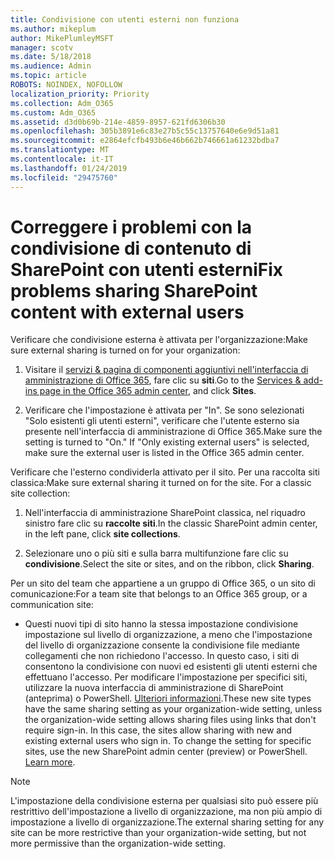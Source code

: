 ```yaml
---
title: Condivisione con utenti esterni non funziona
ms.author: mikeplum
author: MikePlumleyMSFT
manager: scotv
ms.date: 5/18/2018
ms.audience: Admin
ms.topic: article
ROBOTS: NOINDEX, NOFOLLOW
localization_priority: Priority
ms.collection: Adm_O365
ms.custom: Adm_O365
ms.assetid: d3d0b69b-214e-4859-8957-621fd6306b30
ms.openlocfilehash: 305b3891e6c83e27b5c55c13757640e6e9d51a81
ms.sourcegitcommit: e2864efcfb493b6e46b662b746661a61232bdba7
ms.translationtype: MT
ms.contentlocale: it-IT
ms.lasthandoff: 01/24/2019
ms.locfileid: "29475760"
---
```

# <a name="fix-problems-sharing-sharepoint-content-with-external-users"></a><span data-ttu-id="38666-102">Correggere i problemi con la condivisione di contenuto di SharePoint con utenti esterni</span><span class="sxs-lookup"><span data-stu-id="38666-102">Fix problems sharing SharePoint content with external users</span></span>

<span data-ttu-id="38666-103">Verificare che condivisione esterna è attivata per l'organizzazione:</span><span class="sxs-lookup"><span data-stu-id="38666-103">Make sure external sharing is turned on for your organization:</span></span>
  
1. <span data-ttu-id="38666-104">Visitare il [servizi &amp; pagina di componenti aggiuntivi nell'interfaccia di amministrazione di Office 365](https://portal.office.com/adminportal/home#/Settings/ServicesAndAddIns), fare clic su **siti**.</span><span class="sxs-lookup"><span data-stu-id="38666-104">Go to the [Services &amp; add-ins page in the Office 365 admin center](https://portal.office.com/adminportal/home#/Settings/ServicesAndAddIns), and click **Sites**.</span></span>
    
2. <span data-ttu-id="38666-p101">Verificare che l'impostazione è attivata per "In". Se sono selezionati "Solo esistenti gli utenti esterni", verificare che l'utente esterno sia presente nell'interfaccia di amministrazione di Office 365.</span><span class="sxs-lookup"><span data-stu-id="38666-p101">Make sure the setting is turned to "On." If "Only existing external users" is selected, make sure the external user is listed in the Office 365 admin center.</span></span>
    
<span data-ttu-id="38666-p102">Verificare che l'esterno condividerla attivato per il sito. Per una raccolta siti classica:</span><span class="sxs-lookup"><span data-stu-id="38666-p102">Make sure external sharing it turned on for the site. For a classic site collection:</span></span>
  
1. <span data-ttu-id="38666-109">Nell'interfaccia di amministrazione SharePoint classica, nel riquadro sinistro fare clic su **raccolte siti**.</span><span class="sxs-lookup"><span data-stu-id="38666-109">In the classic SharePoint admin center, in the left pane, click **site collections**.</span></span>
    
2. <span data-ttu-id="38666-110">Selezionare uno o più siti e sulla barra multifunzione fare clic su **condivisione**.</span><span class="sxs-lookup"><span data-stu-id="38666-110">Select the site or sites, and on the ribbon, click **Sharing**.</span></span>
    
<span data-ttu-id="38666-111">Per un sito del team che appartiene a un gruppo di Office 365, o un sito di comunicazione:</span><span class="sxs-lookup"><span data-stu-id="38666-111">For a team site that belongs to an Office 365 group, or a communication site:</span></span>
  
- <span data-ttu-id="38666-p103">Questi nuovi tipi di sito hanno la stessa impostazione condivisione impostazione sul livello di organizzazione, a meno che l'impostazione del livello di organizzazione consente la condivisione file mediante collegamenti che non richiedono l'accesso. In questo caso, i siti di consentono la condivisione con nuovi ed esistenti gli utenti esterni che effettuano l'accesso. Per modificare l'impostazione per specifici siti, utilizzare la nuova interfaccia di amministrazione di SharePoint (anteprima) o PowerShell. [Ulteriori informazioni](https://go.microsoft.com/fwlink/?linkid=871863).</span><span class="sxs-lookup"><span data-stu-id="38666-p103">These new site types have the same sharing setting as your organization-wide setting, unless the organization-wide setting allows sharing files using links that don't require sign-in. In this case, the sites allow sharing with new and existing external users who sign in. To change the setting for specific sites, use the new SharePoint admin center (preview) or PowerShell. [Learn more](https://go.microsoft.com/fwlink/?linkid=871863).</span></span>
    
> [!NOTE]
> <span data-ttu-id="38666-116">L'impostazione della condivisione esterna per qualsiasi sito può essere più restrittivo dell'impostazione a livello di organizzazione, ma non più ampio di impostazione a livello di organizzazione.</span><span class="sxs-lookup"><span data-stu-id="38666-116">The external sharing setting for any site can be more restrictive than your organization-wide setting, but not more permissive than the organization-wide setting.</span></span> 
  

